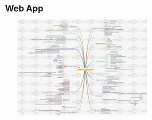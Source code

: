 # Web App

<figure><img src="../../.gitbook/assets/webmindmap.png" alt=""><figcaption></figcaption></figure>
